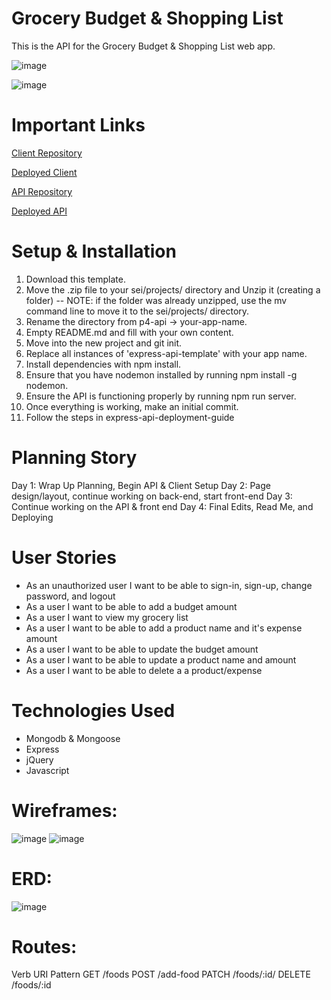 # Grocery Budget & Shopping List

This is the API for the Grocery Budget & Shopping List web app.

![image](https://i.imgur.com/92nfIoF.png)

![image](https://i.imgur.com/O5mSxHI.png)

# Important Links

[Client Repository](https://github.com/deadwoman/p4-client)

[Deployed Client](https://deadwoman.github.io/p4-client/)

[API Repository](https://github.com/deadwoman/p4-api)

[Deployed API](https://enigmatic-fortress-92738.herokuapp.com/)

# Setup & Installation

1. Download this template.
2. Move the .zip file to your sei/projects/ directory and Unzip it (creating a folder) -- NOTE: if the folder was already unzipped, use the mv command line to move it to the sei/projects/ directory.
3. Rename the directory from p4-api -> your-app-name.
4. Empty README.md and fill with your own content.
5. Move into the new project and git init.
6. Replace all instances of 'express-api-template' with your app name.
7. Install dependencies with npm install.
8. Ensure that you have nodemon installed by running npm install -g nodemon.
9. Ensure the API is functioning properly by running npm run server.
10. Once everything is working, make an initial commit.
11. Follow the steps in express-api-deployment-guide

# Planning Story

Day 1: Wrap Up Planning, Begin API & Client Setup
Day 2: Page design/layout, continue working on back-end, start front-end
Day 3: Continue working on the API & front end
Day 4: Final Edits, Read Me, and Deploying

# User Stories

- As an unauthorized user I want to be able to sign-in, sign-up, change password, and logout
- As a user I want to be able to add a budget amount
- As a user I want to view my grocery list
- As a user I want to be able to add a product name and it's expense amount
- As a user I want to be able to update the budget amount
- As a user I want to be able to update a product name and amount
- As a user I want to be able to delete a a product/expense

# Technologies Used

- Mongodb & Mongoose
- Express
- jQuery
- Javascript

# Wireframes:

![image](https://i.imgur.com/iwqx6Eb.jpg)
![image](https://i.imgur.com/g5aS3zQ.jpg)

# ERD:

![image](https://i.imgur.com/wCtTcxE.jpg)

# Routes:

Verb URI Pattern
GET /foods
POST /add-food
PATCH /foods/:id/
DELETE /foods/:id
